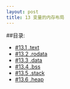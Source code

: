 ```yaml
---
layout: post
title: 13 变量的内存布局 
---
```

##目录:
<ul>
<li> <a href="/post/13/13.1.html">#13.1 .text</a> </li>
<li> <a href="/post/13/13.2.html">#13.2 .rodata</a> </li>
<li> <a href="/post/13/13.3.html">#13.3 .data</a> </li>
<li> <a href="/post/13/13.3.html">#13.4 .bss</a> </li>
<li> <a href="/post/13/13.3.html">#13.5 .stack</a> </li>
<li> <a href="/post/13/13.3.html">#13.6 .heap</a> </li>
</ul>
